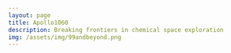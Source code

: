 ```yaml
---
layout: page
title: Apollo1060
description: Breaking frontiers in chemical space exploration
img: /assets/img/99andbeyond.png
---
```


